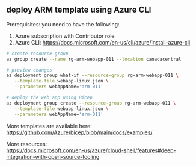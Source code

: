 ## deploy ARM template using Azure CLI

Prerequisites: you need to have the following:  

1) Azure subscription with Contributor role  
2) Azure CLI: https://docs.microsoft.com/en-us/cli/azure/install-azure-cli  

```bash
# create resource group
az group create --name rg-arm-webapp-011 --location canadacentral

# preview changes
az deployment group what-if --resource-group rg-arm-webapp-011 \
   --template-file webapp-linux.json \
   --parameters webAppName='arm-011'

# deploy the web app using Bicep
az deployment group create --resource-group rg-arm-webapp-011 \
   --template-file webapp-linux.json \
   --parameters webAppName='arm-011'
```

More templates are available here:
https://github.com/Azure/bicep/blob/main/docs/examples/  

More resources:  
https://docs.microsoft.com/en-us/azure/cloud-shell/features#deep-integration-with-open-source-tooling  
